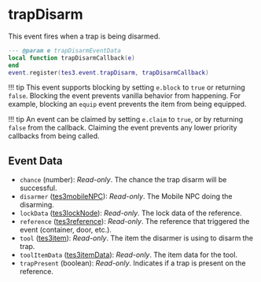 <!---
	This file is autogenerated. Do not edit this file manually. Your changes will be ignored.
	More information: https://github.com/MWSE/MWSE/tree/master/docs
-->

# trapDisarm
<div class="search_terms" style="display: none">trapdisarm</div>

This event fires when a trap is being disarmed.

```lua
--- @param e trapDisarmEventData
local function trapDisarmCallback(e)
end
event.register(tes3.event.trapDisarm, trapDisarmCallback)
```

!!! tip
	This event supports blocking by setting `e.block` to `true` or returning `false`. Blocking the event prevents vanilla behavior from happening. For example, blocking an `equip` event prevents the item from being equipped.

!!! tip
	An event can be claimed by setting `e.claim` to `true`, or by returning `false` from the callback. Claiming the event prevents any lower priority callbacks from being called.

## Event Data

* `chance` (number): *Read-only*. The chance the trap disarm will be successful.
* `disarmer` ([tes3mobileNPC](../../types/tes3mobileNPC)): *Read-only*. The Mobile NPC doing the disarming.
* `lockData` ([tes3lockNode](../../types/tes3lockNode)): *Read-only*. The lock data of the reference.
* `reference` ([tes3reference](../../types/tes3reference)): *Read-only*. The reference that triggered the event (container, door, etc.).
* `tool` ([tes3item](../../types/tes3item)): *Read-only*. The item the disarmer is using to disarm the trap.
* `toolItemData` ([tes3itemData](../../types/tes3itemData)): *Read-only*. The item data for the tool.
* `trapPresent` (boolean): *Read-only*. Indicates if a trap is present on the reference.

